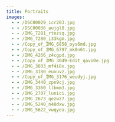 ```yaml
---
title: Portraits
images:
  - - /DSC00029_icr203.jpg
  - - /DSC00036_aujgl8.jpg
  - - /IMG_7281_rtezsq.jpg
  - - /IMG_7280_i33kgm.jpg
  - - /Copy_of_IMG_6858_oys6md.jpg
  - - /Copy_of_IMG_6797_mk0n6t.jpg
  - - /IMG_4266_z4cgpd.jpg
  - - /Copy_of_IMG_3049-Edit_qavo0e.jpg
  - - /IMG_3033_mf4i8x.jpg
  - - /IMG_3180_euvuvz.jpg
  - - /Copy_of_IMG_3176_weudyj.jpg
  - - /IMG_3440_zpn9cj.jpg
  - - /IMG_3360_llbmm3.jpg
  - - /IMG_2707_lunici.jpg
  - - /IMG_2673_qezwz7.jpg
  - - /IMG_5240_n48dxw.jpg
  - - /IMG_5622_vwqyea.jpg
---
```

